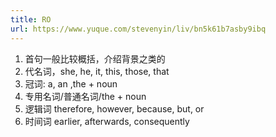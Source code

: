 ```yaml
---
title: RO
url: https://www.yuque.com/stevenyin/liv/bn5k61b7asby9ibq
---
```


1. 首句一般比较概括，介绍背景之类的
2. 代名词，she, he, it, this, those, that
3. 冠词: a, an ,the + noun
4. 专用名词/普通名词/the + noun
5. 逻辑词 therefore, however, because, but, or
6. 时间词 earlier, afterwards, consequently
